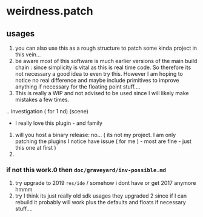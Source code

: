 # weirdness.patch
## usages
1. you can also use this as a rough structure to patch some kinda project in this vein...
2. be aware most of this software is much earlier versions of the main build chain : since simplicity is vital as this is real time code. So therefore its not necessary a good idea to even try this. However I am hoping to notice no real difference and maybe include primitives to improve anything if necessary for the floating point stuff.... 
3. This is really a WIP and not advised to be used since I will likely make mistakes a few times.

.. investigation ( for 1 nd) (scene)
- I really love this plugin - and family
1. will you host a binary release: no... ( its not my project. I am only patching the plugins I notice have issue ( for me )  - most are fine - just this one at first )
2. 
### if not this work.0 then `doc/graveyard/inv-possible.md`
1. try upgrade to 2019 `res/ide` / somehow i dont have or get 2017 anymore hmmm
2. try I think its just really old sdk usages they upgraded 2 since if I can rebuild it probably will work plus the defaults and floats if necessary stuff....
